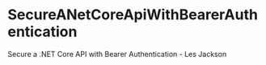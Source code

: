 # SecureANetCoreApiWithBearerAuthentication
Secure a .NET Core API with Bearer Authentication - Les Jackson
